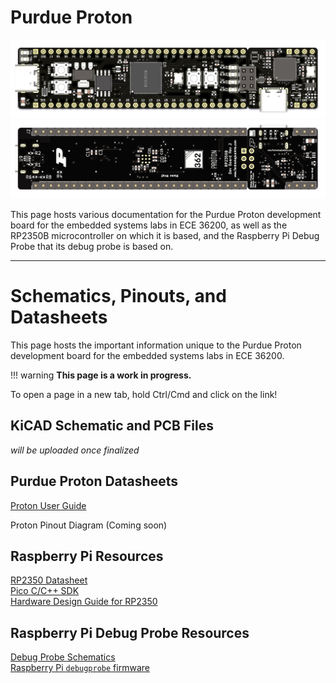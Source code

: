 # Purdue Proton

![front board](assets/front.png)
![back board](assets/back.png)

This page hosts various documentation for the Purdue Proton development board for the embedded systems labs in ECE 36200, as well as the RP2350B microcontroller on which it is based, and the Raspberry Pi Debug Probe that its debug probe is based on.

<hr>

# Schematics, Pinouts, and Datasheets

This page hosts the important information unique to the Purdue Proton development board for the embedded systems labs in ECE 36200.  

!!! warning
    **This page is a work in progress.**

To open a page in a new tab, hold Ctrl/Cmd and click on the link!

## KiCAD Schematic and PCB Files

*will be uploaded once finalized*

## Purdue Proton Datasheets

<!-- Proton User Guide (Coming soon)   -->
[Proton User Guide](assets/Proton%20User%20Guide.pdf)    
<!-- [Proton Pinout Diagram (WIP)]()   -->  
Proton Pinout Diagram (Coming soon)  
  
## Raspberry Pi Resources
[RP2350 Datasheet](https://datasheets.raspberrypi.com/rp2350/rp2350-datasheet.pdf)  
[Pico C/C++ SDK](https://datasheets.raspberrypi.com/pico/raspberry-pi-pico-c-sdk.pdf)  
[Hardware Design Guide for RP2350](https://datasheets.raspberrypi.com/rp2350/hardware-design-with-rp2350.pdf)  

## Raspberry Pi Debug Probe Resources
[Debug Probe Schematics](https://datasheets.raspberrypi.com/debug/raspberry-pi-debug-probe-schematics.pdf)  
[Raspberry Pi `debugprobe` firmware](https://github.com/raspberrypi/debugprobe)